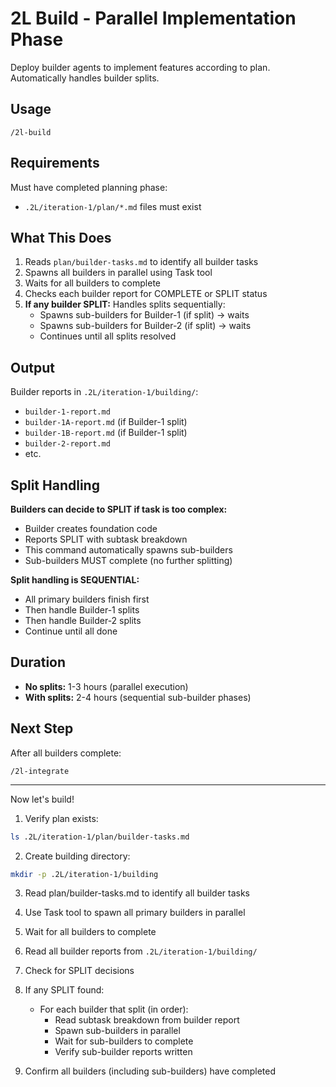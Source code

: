 # 2L Build - Parallel Implementation Phase

Deploy builder agents to implement features according to plan. Automatically handles builder splits.

## Usage

```
/2l-build
```

## Requirements

Must have completed planning phase:
- `.2L/iteration-1/plan/*.md` files must exist

## What This Does

1. Reads `plan/builder-tasks.md` to identify all builder tasks
2. Spawns all builders in parallel using Task tool
3. Waits for all builders to complete
4. Checks each builder report for COMPLETE or SPLIT status
5. **If any builder SPLIT:** Handles splits sequentially:
   - Spawns sub-builders for Builder-1 (if split) → waits
   - Spawns sub-builders for Builder-2 (if split) → waits
   - Continues until all splits resolved

## Output

Builder reports in `.2L/iteration-1/building/`:
- `builder-1-report.md`
- `builder-1A-report.md` (if Builder-1 split)
- `builder-1B-report.md` (if Builder-1 split)
- `builder-2-report.md`
- etc.

## Split Handling

**Builders can decide to SPLIT if task is too complex:**
- Builder creates foundation code
- Reports SPLIT with subtask breakdown
- This command automatically spawns sub-builders
- Sub-builders MUST complete (no further splitting)

**Split handling is SEQUENTIAL:**
- All primary builders finish first
- Then handle Builder-1 splits
- Then handle Builder-2 splits
- Continue until all done

## Duration

- **No splits:** 1-3 hours (parallel execution)
- **With splits:** 2-4 hours (sequential sub-builder phases)

## Next Step

After all builders complete:
```
/2l-integrate
```

---

Now let's build!

1. Verify plan exists:
```bash
ls .2L/iteration-1/plan/builder-tasks.md
```

2. Create building directory:
```bash
mkdir -p .2L/iteration-1/building
```

3. Read plan/builder-tasks.md to identify all builder tasks

4. Use Task tool to spawn all primary builders in parallel

5. Wait for all builders to complete

6. Read all builder reports from `.2L/iteration-1/building/`

7. Check for SPLIT decisions

8. If any SPLIT found:
   - For each builder that split (in order):
     - Read subtask breakdown from builder report
     - Spawn sub-builders in parallel
     - Wait for sub-builders to complete
     - Verify sub-builder reports written

9. Confirm all builders (including sub-builders) have completed
